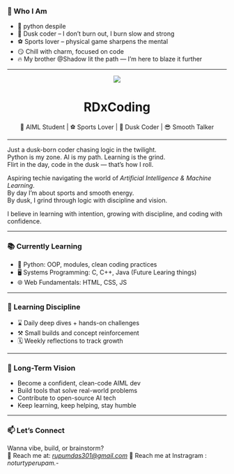 ### 🖤 Who I Am
- 🐍 python despile 
- 🌇 Dusk coder – I don’t burn out, I burn slow and strong  
- ⚽ Sports lover – physical game sharpens the mental  
- 😏 Chill with charm, focused on code  
- 🔥 My brother @Shadow lit the path — I’m here to blaze it further

---

<p align="center">
  <img src="https://img.shields.io/badge/WELCOME-TO--DUSK--RD--PROTOCOL-800080?style=for-the-badge&logo=github&logoColor=white">
</p>

<h1 align="center">RDxCoding</h1>

<p align="center">
🧠 AIML Student | ⚽ Sports Lover | 🌇 Dusk Coder | 😎 Smooth Talker  
</p>

---

Just a dusk-born coder chasing logic in the twilight.  
Python is my zone. AI is my path. Learning is the grind.  
Flirt in the day, code in the dusk — that’s how I roll.

Aspiring techie navigating the world of *Artificial Intelligence & Machine Learning*.  
By day I’m about sports and smooth energy.  
By dusk, I grind through logic with discipline and vision.

I believe in learning with intention, growing with discipline, and coding with confidence.

---

### 📚 Currently Learning
- 🧠 Python: OOP, modules, clean coding practices  
- 🖥 Systems Programming: C, C++, Java  (Future Learing things)
- 🌐 Web Fundamentals: HTML, CSS, JS

---

### 🧠 Learning Discipline
- ⌛ Daily deep dives + hands-on challenges  
- ⚒ Small builds and concept reinforcement  
- 🗓 Weekly reflections to track growth

---

### 🎯 Long-Term Vision
- Become a confident, clean-code AIML dev  
- Build tools that solve real-world problems  
- Contribute to open-source AI tech  
- Keep learning, keep helping, stay humble

---

### 📫 Let’s Connect
Wanna vibe, build, or brainstorm?  
📧 Reach me at: *rupumdas301@gmail.com*
📧 Reach me at Instragram : *noturtyperupam.-*


